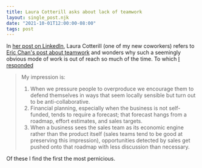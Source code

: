 ```yaml
---
title: Laura Cotterill asks about lack of teamwork
layout: single_post.njk
date: "2021-10-01T12:00:00-08:00"
tags: post
---
```

In [her post on LinkedIn](https://www.linkedin.com/posts/laura-cotterill_martycagan-inspired-productmanagement-activity-6849597991393783808-gKTe), Laura Cotterill (one of my new coworkers) refers to [Eric Chan's post about teamwork](https://www.linkedin.com/posts/ericchanjq_martycagan-inspired-productmanagement-activity-6847770608042942464-jf5r/) and wonders why such a seemingly obvious mode of work is out of reach so much of the time. To which [I responded](https://www.linkedin.com/feed/update/urn:li:activity:6849597991393783808?commentUrn=urn%3Ali%3Acomment%3A%28activity%3A6849597991393783808%2C6849709900071878657%29)

> My impression is:  
> 1) When we pressure people to overproduce we encourage them to defend themselves in ways that seem locally sensible but turn out to be anti-collaborative.  
> 2) Financial planning, especially when the business is not self-funded, tends to require a forecast; that forecast hangs from a roadmap, effort estimates, and sales targets.  
> 3) When a business sees the sales team as its economic engine rather than the product itself (sales teams tend to be good at preserving this impression), opportunities detected by sales get pushed onto that roadmap with less discussion than necessary.

Of these I find the first the most pernicious.
